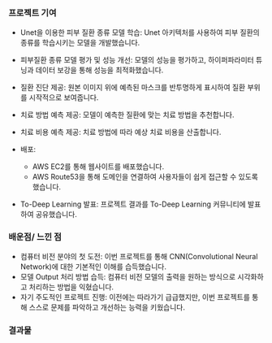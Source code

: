 # 





### 프로젝트 기여
 * Unet을 이용한 피부 질환 종류 모델 학습: Unet 아키텍처를 사용하여 피부 질환의 종류를 학습시키는 모델을 개발했습니다.

 * 피부질환 종류 모델 평가 및 성능 개선: 모델의 성능을 평가하고, 하이퍼파라미터 튜닝과 데이터 보강을 통해 성능을 최적화했습니다.
 * 질환 진단 제공: 원본 이미지 위에 예측된 마스크를 반투명하게 표시하여 질환 부위를 시작적으로 보여줍니다.
 * 치료 방법 예측 제공: 모델이 예측한 질환에 맞는 치료 방법을 추천합니다.
 * 치료 비용 예측 제공: 치료 방법에 따라 예상 치료 비용을 산출합니다.
 * 배포:
    * AWS EC2를 통해 웹사이트를 배포했습니다.
    * AWS Route53을 통해 도메인을 연결하여 사용자들이 쉽게 접근할 수 있도록 했습니다.
 * To-Deep Learning 발표: 프로젝트 결과를 To-Deep Learning 커뮤니티에 발표하여 공유했습니다.

### 배운점/ 느낀 점
 * 컴퓨터 비전 분야의 첫 도전: 이번 프로젝트를 통해 CNN(Convolutional Neural Network)에 대한 기본적인 이해를 습득했습니다.
 * 모델 Output 처리 방법 습득: 컴퓨터 비전 모델의 출력을 원하는 방식으로 시각화하고 처리하는 방법을 익혔습니다.
 * 자기 주도적인 프로젝트 진행: 이전에는 따라가기 급급했지만, 이번 프로젝트를 통해 스스로 문제를 파악하고 개선하는 능력을 키웠습니다.

### 결과물

 
